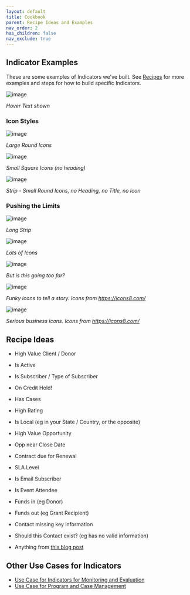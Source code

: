 ```yaml
---
layout: default
title: Cookbook
parent: Recipe Ideas and Examples
nav_order: 2
has_children: false
nav_exclude: true
---
```


## Indicator Examples

These are some examples of Indicators we've built. See [Recipes](../recipes/index.md) for more examples and steps for how to build specific Indicators. 

![image](https://user-images.githubusercontent.com/2966583/199662739-961930e1-9abe-49f8-bad2-3d0f9569685a.png)

_Hover Text shown_

### Icon Styles
![image](https://user-images.githubusercontent.com/2966583/199662784-399cc868-9b8f-4c13-a378-0d9de78e3779.png)

_Large Round Icons_

![image](https://user-images.githubusercontent.com/2966583/199662803-715179e0-9dae-47e3-b6a3-844c6af0c342.png)

_Small Square Icons (no heading)_

![image](https://user-images.githubusercontent.com/2966583/199662853-e16bcd29-5e2b-4d42-b284-296f8e935eb1.png)

_Strip - Small Round Icons, no Heading, no Title, no Icon_

### Pushing the Limits

![image](https://user-images.githubusercontent.com/2966583/199662971-e072dc12-ace3-4c83-a299-db372690a608.png)

_Long Strip_

![image](https://user-images.githubusercontent.com/2966583/199663004-764e81fa-cb97-4580-9376-bd6f652f8401.png)

_Lots of Icons_

![image](https://user-images.githubusercontent.com/2966583/199663025-9b4f5ef6-3422-4e20-8378-6e8e084d3a8f.png)

_But is this going too far?_

![image](https://user-images.githubusercontent.com/2966583/199663057-3cd44d12-9833-486a-bcba-087c48ad75cd.png)

_Funky icons to tell a story. Icons from https://icons8.com/_

![image](https://user-images.githubusercontent.com/2966583/199663142-91be06a0-0f23-4aa7-8918-baaeb5441caf.png)

_Serious business icons. Icons from https://icons8.com/_


## Recipe Ideas

* High Value Client / Donor

* Is Active

* Is Subscriber / Type of Subscriber

* On Credit Hold!

* Has Cases

* High Rating

* Is Local (eg in your State / Country, or the opposite)

* High Value Opportunity

* Opp near Close Date

* Contract due for Renewal

* SLA Level

* Is Email Subscriber

* Is Event Attendee

* Funds in (eg Donor)

* Funds out (eg Grant Recipient)

* Contact missing key information

* Should this Contact exist? (eg has no valid information)

* Anything from [this blog post](https://dandonin.com/2017/07/06/customer-account-health-indicators/)

## Other Use Cases for Indicators

* [Use Case for Indicators for Monitoring and Evaluation](https://sfdo-community-sprints.github.io/indicators-documentation/docs/recipes/Use-Case-Indicators-for-Monitoring-&-Evaluation/)
* [Use Case for Program and Case Management](https://sfdo-community-sprints.github.io/indicators-documentation/docs/recipes/Use-Case-Program-and-Case-Management/)